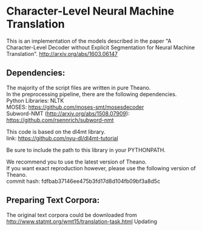 # Character-Level Neural Machine TranslationThis is an implementation of the models described in the paper "A Character-Level Decoder without Explicit Segmentation for Neural Machine Translation".http://arxiv.org/abs/1603.06147Dependencies:-------------The majority of the script files are written in pure Theano.<br>In the preprocessing pipeline, there are the following dependencies.<br>Python Libraries: NLTK<br>MOSES: https://github.com/moses-smt/mosesdecoder<br>Subword-NMT (http://arxiv.org/abs/1508.07909): https://github.com/rsennrich/subword-nmt<br>This code is based on the dl4mt library.<br>link: https://github.com/nyu-dl/dl4mt-tutorialBe sure to include the path to this library in your PYTHONPATH.We recommend you to use the latest version of Theano.<br>If you want exact reproduction however, please use the following version of Theano.<br>commit hash: fdfbab37146ee475b3fd17d8d104fb09bf3a8d5cPreparing Text Corpora:-----------------------The original text corpora could be downloaded from http://www.statmt.org/wmt15/translation-task.htmlUpdating